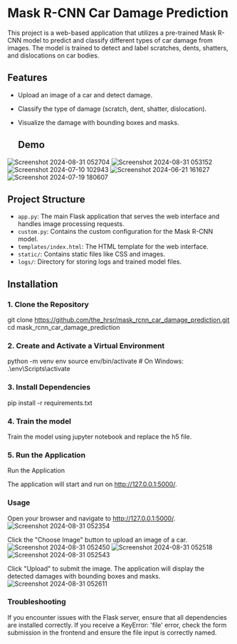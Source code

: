 # Mask R-CNN Car Damage Prediction

This project is a web-based application that utilizes a pre-trained Mask R-CNN model to predict and classify different types of car damage from images. The model is trained to detect and label scratches, dents, shatters, and dislocations on car bodies.

## Features

- Upload an image of a car and detect damage.
- Classify the type of damage (scratch, dent, shatter, dislocation).
- Visualize the damage with bounding boxes and masks.

  ## Demo

![Screenshot 2024-08-31 052704](https://github.com/user-attachments/assets/75de5ffe-6080-456f-8d94-5a154ac5778b)
![Screenshot 2024-08-31 053152](https://github.com/user-attachments/assets/def8a406-e83f-4e7a-90a7-439758c71ec5)
![Screenshot 2024-07-10 102943](https://github.com/user-attachments/assets/dcc20a46-38d1-4ca4-9f5d-68c5f5ffd64b)
![Screenshot 2024-06-21 161627](https://github.com/user-attachments/assets/65728994-78c9-4664-9895-9c0c44261beb)
![Screenshot 2024-07-19 180607](https://github.com/user-attachments/assets/794e4591-80b9-485b-ba32-da49fc53cae0)


## Project Structure

- `app.py`: The main Flask application that serves the web interface and handles image processing requests.
- `custom.py`: Contains the custom configuration for the Mask R-CNN model.
- `templates/index.html`: The HTML template for the web interface.
- `static/`: Contains static files like CSS and images.
- `logs/`: Directory for storing logs and trained model files.

## Installation

### 1. Clone the Repository


git clone https://github.com/the_hrsr/mask_rcnn_car_damage_prediction.git
cd mask_rcnn_car_damage_prediction

###  2. Create and Activate a Virtual Environment
python -m venv env
source env/bin/activate  # On Windows: .\env\Scripts\activate

### 3. Install Dependencies
pip install -r requirements.txt

### 4. Train the model
Train the model using jupyter notebook and replace the h5 file.

### 5. Run the Application
 Run the Application


The application will start and run on http://127.0.0.1:5000/.

### Usage
Open your browser and navigate to http://127.0.0.1:5000/.
![Screenshot 2024-08-31 052354](https://github.com/user-attachments/assets/3044a684-6d04-4af1-a947-44d53547c4c7)

Click the "Choose Image" button to upload an image of a car.
![Screenshot 2024-08-31 052450](https://github.com/user-attachments/assets/91a737b2-4e44-49e7-a8e3-c18bd932c1c8)
![Screenshot 2024-08-31 052518](https://github.com/user-attachments/assets/c0c7b16c-50ff-47c0-a4a4-c8f716cc8721)
![Screenshot 2024-08-31 052543](https://github.com/user-attachments/assets/e5947548-0b43-4afd-bff7-da2a6e8c9a91)



Click "Upload" to submit the image.
The application will display the detected damages with bounding boxes and masks.
![Screenshot 2024-08-31 052611](https://github.com/user-attachments/assets/aa47ed11-2dcf-4798-bf77-1a6349131e9e)



### Troubleshooting
If you encounter issues with the Flask server, ensure that all dependencies are installed correctly.
If you receive a KeyError: 'file' error, check the form submission in the frontend and ensure the file input is correctly named.

